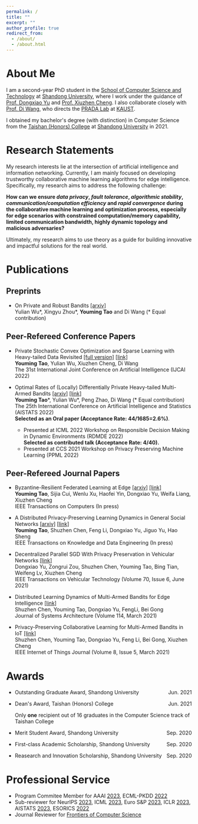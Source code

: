```yaml
---
permalink: /
title: ""
excerpt: ""
author_profile: true
redirect_from: 
  - /about/
  - /about.html
---
```


<!--
{% if site.google_scholar_stats_use_cdn %}
{% assign gsDataBaseUrl = "https://cdn.jsdelivr.net/gh/" | append: site.repository | append: "@" %}
{% else %}
{% assign gsDataBaseUrl = "https://raw.githubusercontent.com/" | append: site.repository | append: "/" %}
{% endif %}
{% assign url = gsDataBaseUrl | append: "google-scholar-stats/gs_data_shieldsio.json" %}
-->

<span class='anchor' id='about-me'></span>

# About Me

I am a second-year PhD student in the [School of Computer Science and Technology](https://www.cs.sdu.edu.cn/) at [Shandong University](https://www.sdu.edu.cn/), where I work under the guidance of [Prof. Dongxiao Yu](https://scholar.google.com/citations?user=hiQxuHYAAAAJ) and [Prof. Xiuzhen Cheng](https://scholar.google.com/citations?user=O1yGhH0AAAAJ). I also collaborate closely with [Prof. Di Wang](https://shao3wangdi.github.io/), who directs the [PRADA Lab](http://www.pradalab.org/) at [KAUST](https://www.kaust.edu.sa/en/).

I obtained my bachelor's degree (with distinction) in Computer Science from the [Taishan (Honors) College](https://www.tsxt.sdu.edu.cn/) at [Shandong University](https://www.sdu.edu.cn/) in 2021.

<!-- My most recent cv can be found [here]() -->

# Research Statements

My research interests lie at the intersection of artificial intelligence and information networking. Currently, I am mainly focused on developing trustworthy collaborative machine learning algorithms for edge intelligence. Specifically, my research aims to address the following challenge:

**How can we ensure *data privacy*, *fault tolerance*, *algorithmic stability*, *communication/computation efficiency* and *rapid convergence* during the collaborative machine learning and optimization process, especially for edge scenarios with constrained computation/memory capability, limited communication bandwidth, highly dynamic topology and malicious adversaries?**

Ultimately, my research aims to use theory as a guide for building innovative and impactful solutions for the real world.


<!-- # 🔥 News
- *2022.01*: &nbsp;🎉🎉  Our paper 'Optimal Rates of (Locally) Differentially Private Heavy-tailed Multi-Armed Bandits' get accepted to AISTATS 2022 as an oral presentation. -->

<!-- # Preprints

- Private Stochastic Convex Optimization and Sparse Learning with Heavy-tailed Data Revisited  
Youming Tao, Yulian Wu, Xiuzhen Cheng, Di Wang -->


# Publications
<!--
<div class='paper-box'><div class='paper-box-image'><div class="badge">CVPR 2016</div><img src='images/500x300.png' alt="sym" width="100%"></div>
<div class='paper-box-text' markdown="1">

[Deep Residual Learning for Image Recognition](https://openaccess.thecvf.com/content_cvpr_2016/papers/He_Deep_Residual_Learning_CVPR_2016_paper.pdf)

**Kaiming He**, Xiangyu Zhang, Shaoqing Ren, Jian Sun

[**Project**](https://scholar.google.com/citations?view_op=view_citation&hl=zh-CN&user=DhtAFkwAAAAJ&citation_for_view=DhtAFkwAAAAJ:ALROH1vI_8AC) <strong><span class='show_paper_citations' data='DhtAFkwAAAAJ:ALROH1vI_8AC'></span></strong>
- Lorem ipsum dolor sit amet, consectetur adipiscing elit. Vivamus ornare aliquet ipsum, ac tempus justo dapibus sit amet. 
</div>
</div>
-->

## Preprints

- On Private and Robust Bandits [[arxiv]](https://arxiv.org/pdf/2302.02526.pdf)  
Yulian Wu\*, Xingyu Zhou\*, **Youming Tao** and Di Wang (\* Equal contribution)  

## Peer-Refereed Conference Papers

- Private Stochastic Convex Optimization and Sparse Learning with Heavy-tailed Data Revisited  [[full version]](../papers/Private_Stochastic_Convex_Optimization_and_Sparse_Learning.pdf)  [[link]](https://www.ijcai.org/proceedings/2022/548)  
**Youming Tao**, Yulian Wu, Xiuzhen Cheng, Di Wang  
The 31st International Joint Conference on Artificial Intelligence (IJCAI 2022)

- Optimal Rates of (Locally) Differentially Private Heavy-tailed Multi-Armed Bandits [[arxiv]](https://arxiv.org/abs/2106.02575)  [[link]](https://proceedings.mlr.press/v151/tao22a.html)  
**Youming Tao**\*, Yulian Wu\*, Peng Zhao, Di Wang (\* Equal contribution)  
The 25th International Conference on Artificial Intelligence and Statistics (AISTATS 2022)  
**Selected as an Oral paper (Acceptance Rate: 44/1685=2.6%)**.
  - Presented at ICML 2022 Workshop on Responsible Decision Making in Dynamic Environments (RDMDE 2022)  
  **Selected as contributed talk (Acceptance Rate: 4/40).**
  - Presented at CCS 2021 Workshop on Privacy Preserving Machine Learning (PPML 2022)


## Peer-Refereed Journal Papers

- Byzantine-Resilient Federated Learning at Edge [[arxiv]](https://arxiv.org/abs/2303.10434) [[link]](https://ieeexplore.ieee.org/abstract/document/10070815)  
**Youming Tao**, Sijia Cui, Wenlu Xu, Haofei Yin, Dongxiao Yu, Weifa Liang, Xiuzhen Cheng  
IEEE Transactions on Computers (In press)  

- A Distributed Privacy-Preserving Learning Dynamics in General Social Networks [[arxiv]](https://arxiv.org/pdf/2011.09845v2.pdf)  [[link]](https://ieeexplore.ieee.org/document/10035414)  
**Youming Tao**, Shuzhen Chen, Feng Li, Dongxiao Yu, Jiguo Yu, Hao Sheng  
IEEE Transactions on Knowledge and Data Engineering (In press)

- Decentralized Parallel SGD With Privacy Preservation in Vehicular Networks [[link]](https://ieeexplore.ieee.org/abstract/document/9374104)  
Dongxiao Yu, Zongrui Zou, Shuzhen Chen, Youming Tao, Bing Tian, Weifeng Lv, Xiuzhen Cheng  
IEEE Transactions on Vehicular Technology (Volume 70, Issue 6, June 2021)

- Distributed Learning Dynamics of Multi-Armed Bandits for Edge Intelligence  [[link]](https://www.sciencedirect.com/science/article/abs/pii/S1383762120301806)  
Shuzhen Chen, Youming Tao, Dongxiao Yu, FengLi, Bei Gong  
Journal of Systems Architecture (Volume 114, March 2021)

- Privacy-Preserving Collaborative Learning for Multi-Armed Bandits in IoT [[link]](https://ieeexplore.ieee.org/abstract/document/9165854)  
Shuzhen Chen, Youming Tao, Dongxiao Yu, Feng Li, Bei Gong, Xiuzhen Cheng  
IEEE Internet of Things Journal (Volume 8, Issue 5, March 2021) 


# Awards
- <p style="text-align:left;">
  Outstanding Graduate Award, Shandong University
  <span style="float:right;">
  Jun. 2021
  </span>
  </p>
- <p style="text-align:left;">
  Dean's Award, Taishan (Honors) College
  <span style="float:right;">
  Jun. 2021
  </span>
  </p>

  Only **one** recipient out of 16 graduates in the Computer Science track of Taishan College
- <p style="text-align:left;">
  Merit Student Award, Shandong University
  <span style="float:right;">
  Sep. 2020
  </span>
  </p>
- <p style="text-align:left;">
  First-class Academic Scholarship, Shandong University
  <span style="float:right;">
  Sep. 2020
  </span>
  </p>
- <p style="text-align:left;">
  Reasearch and Innovation Scholarship, Shandong University
  <span style="float:right;">
  Sep. 2020
  </span>
  </p>


# Professional Service
- Program Commitee Member for AAAI [2023](https://aaai.org/Conferences/AAAI-23/), ECML-PKDD [2022](https://2022.ecmlpkdd.org/)
- Sub-reviewer for NeurIPS [2023](https://nips.cc/Conferences/2023), ICML [2023](https://icml.cc/Conferences/2023), Euro S&P [2023](https://www.ieee-security.org/TC/EuroSP2023/), ICLR [2023](https://iclr.cc/Conferences/2023), AISTATS [2023](http://aistats.org/aistats2023/), ESORICS [2022](https://esorics2022.compute.dtu.dk/index.html)
- Journal Reviewer for [Frontiers of Computer Science](https://www.springer.com/journal/11704)

<!-- #  Educations
- *2019.06 - 2022.04 (now)*, Lorem ipsum dolor sit amet, consectetur adipiscing elit. Vivamus ornare aliquet ipsum, ac tempus justo dapibus sit amet. 
- *2015.09 - 2019.06*, Lorem ipsum dolor sit amet, consectetur adipiscing elit. Vivamus ornare aliquet ipsum, ac tempus justo dapibus sit amet. 

# Invited Talks
- *2021.06*, Lorem ipsum dolor sit amet, consectetur adipiscing elit. Vivamus ornare aliquet ipsum, ac tempus justo dapibus sit amet. 
- *2021.03*, Lorem ipsum dolor sit amet, consectetur adipiscing elit. Vivamus ornare aliquet ipsum, ac tempus justo dapibus sit amet.  \| [\[video\]](https://github.com/)

#  Internships
- *2019.05 - 2020.02*, [Lorem](https://github.com/), China.
-->
